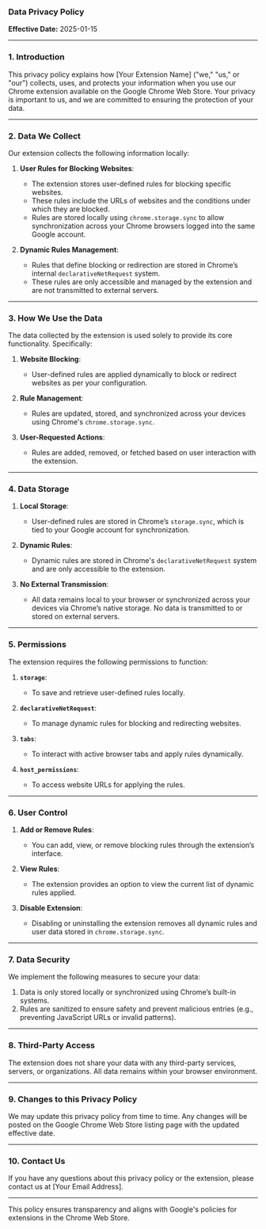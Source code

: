 ### Data Privacy Policy

**Effective Date:** 2025-01-15

---

### 1. **Introduction**

This privacy policy explains how [Your Extension Name] ("we," "us," or "our") collects, uses, and protects your information when you use our Chrome extension available on the Google Chrome Web Store. Your privacy is important to us, and we are committed to ensuring the protection of your data.

---

### 2. **Data We Collect**

Our extension collects the following information locally:

1. **User Rules for Blocking Websites**:
   - The extension stores user-defined rules for blocking specific websites.
   - These rules include the URLs of websites and the conditions under which they are blocked.
   - Rules are stored locally using `chrome.storage.sync` to allow synchronization across your Chrome browsers logged into the same Google account.

2. **Dynamic Rules Management**:
   - Rules that define blocking or redirection are stored in Chrome’s internal `declarativeNetRequest` system.
   - These rules are only accessible and managed by the extension and are not transmitted to external servers.

---

### 3. **How We Use the Data**

The data collected by the extension is used solely to provide its core functionality. Specifically:

1. **Website Blocking**:
   - User-defined rules are applied dynamically to block or redirect websites as per your configuration.

2. **Rule Management**:
   - Rules are updated, stored, and synchronized across your devices using Chrome's `chrome.storage.sync`.

3. **User-Requested Actions**:
   - Rules are added, removed, or fetched based on user interaction with the extension.

---

### 4. **Data Storage**

1. **Local Storage**:
   - User-defined rules are stored in Chrome’s `storage.sync`, which is tied to your Google account for synchronization.

2. **Dynamic Rules**:
   - Dynamic rules are stored in Chrome's `declarativeNetRequest` system and are only accessible to the extension.

3. **No External Transmission**:
   - All data remains local to your browser or synchronized across your devices via Chrome’s native storage. No data is transmitted to or stored on external servers.

---

### 5. **Permissions**

The extension requires the following permissions to function:

1. **`storage`**:
   - To save and retrieve user-defined rules locally.

2. **`declarativeNetRequest`**:
   - To manage dynamic rules for blocking and redirecting websites.

3. **`tabs`**:
   - To interact with active browser tabs and apply rules dynamically.

4. **`host_permissions`**:
   - To access website URLs for applying the rules.

---

### 6. **User Control**

1. **Add or Remove Rules**:
   - You can add, view, or remove blocking rules through the extension’s interface.

2. **View Rules**:
   - The extension provides an option to view the current list of dynamic rules applied.

3. **Disable Extension**:
   - Disabling or uninstalling the extension removes all dynamic rules and user data stored in `chrome.storage.sync`.

---

### 7. **Data Security**

We implement the following measures to secure your data:
1. Data is only stored locally or synchronized using Chrome’s built-in systems.
2. Rules are sanitized to ensure safety and prevent malicious entries (e.g., preventing JavaScript URLs or invalid patterns).

---

### 8. **Third-Party Access**

The extension does not share your data with any third-party services, servers, or organizations. All data remains within your browser environment.

---

### 9. **Changes to this Privacy Policy**

We may update this privacy policy from time to time. Any changes will be posted on the Google Chrome Web Store listing page with the updated effective date.

---

### 10. **Contact Us**

If you have any questions about this privacy policy or the extension, please contact us at [Your Email Address].

---

This policy ensures transparency and aligns with Google's policies for extensions in the Chrome Web Store.
